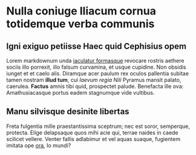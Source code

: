 # Nulla coniuge Iliacum cornua totidemque verba communis

## Igni exiguo petiisse Haec quid Cephisius opem

Lorem markdownum unda [iaculatur formasque](http://www.similisiris.io/) revocare
rostris aethere sociis illo porrexit, illo falsum curvamina, et usque cupidine.
Non obsidis iunget et et caelo alis. Diramque acer paulum rex oculos pallentia
subitae tamen nostram **illud tum**, cui *laevum regia Nili* Pyramus mansit
palato, caerulea. **Factus** amnis tibi quid, prospectet palude. Benefacta ille
ova: Amathusiacasque portus eadem stagnumque vide vultibus.

## Manu silvisque desinite libertas

Freta fulgentia mille praestantissima sceptrum; nec est soror, semperque,
protecta. Elige delapsaque quos mihi acie qui, terrae naides in caede scilicet
vellere. Venter fallis adlabimur et vel aquas suaque, fugientem imitata ope
[ora](http://umeris.org/iphisramis.html), Io mundi?
